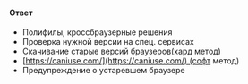 #### Ответ

- Полифилы, кроссбраузерные решения
- Проверка нужной версии на спец. сервисах
- Скачивание старые версий браузеров(хард метод)
- [https://caniuse.com/](https://caniuse.com/) (софт метод)
- Предупреждение о устаревшем браузере


